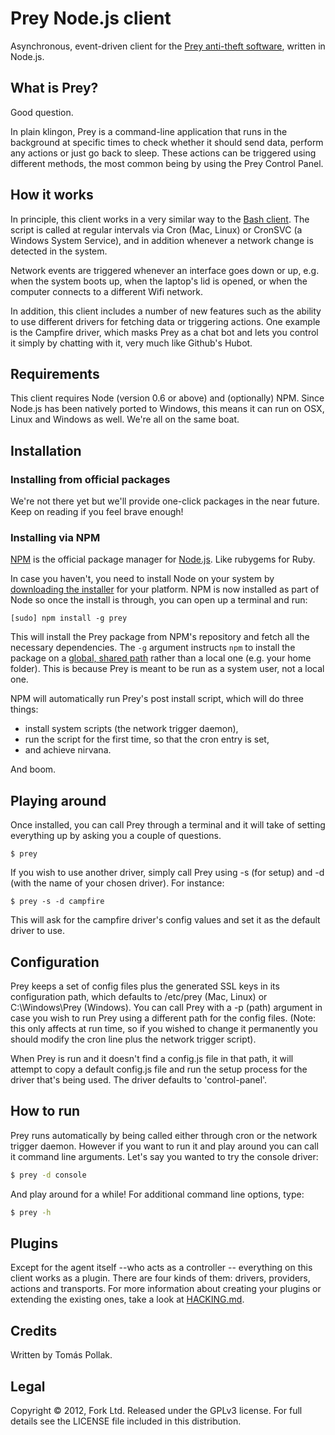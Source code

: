 # Prey Node.js client

Asynchronous, event-driven client for the [Prey anti-theft software](http://preyproject.com), written in Node.js.

## What is Prey?

Good question.

In plain klingon, Prey is a command-line application that runs in the background at specific times to check whether it
should send data, perform any actions or just go back to sleep. These actions can be triggered using different methods,
the most common being by using the Prey Control Panel.

## How it works

In principle, this client works in a very similar way to the [Bash client](https://github.com/prey/prey-bash-client). The
script is called at regular intervals via Cron (Mac, Linux) or CronSVC (a Windows System Service), and in addition
whenever a network change is detected in the system.

Network events are triggered whenever an interface goes down or up, e.g. when the system boots up, when the laptop's lid
is opened, or when the computer connects to a different Wifi network.

In addition, this client includes a number of new features such as the ability to use different drivers for fetching data
or triggering actions. One example is the Campfire driver, which masks Prey as a chat bot and lets you control it simply
by chatting with it, very much like Github's Hubot.

## Requirements

This client requires Node (version 0.6 or above) and (optionally) NPM. Since Node.js has been natively ported to Windows,
this means it can run on OSX, Linux and Windows as well. We're all on the same boat.

## Installation

### Installing from official packages

We're not there yet but we'll provide one-click packages in the near future. Keep on reading if you feel brave enough!

### Installing via NPM

[NPM](http://npmjs.org) is the official package manager for [Node.js](http://nodejs.org). Like rubygems for Ruby.

In case you haven't, you need to install Node on your system by [downloading the installer](http://nodejs.org/dist/latest/)
for your platform. NPM is now installed as part of Node so once the install is through, you can open up a terminal and
run:

    [sudo] npm install -g prey

This will install the Prey package from NPM's repository and fetch all the necessary dependencies. The `-g` argument
instructs `npm` to install the package on a [global, shared path](http://blog.nodejs.org/2011/03/23/npm-1-0-global-vs-local-installation/) 
rather than a local one (e.g. your home folder). This is because Prey is meant to be run as a system user, not a 
local one. 

NPM will automatically run Prey's post install script, which will do three things:

  - install system scripts (the network trigger daemon),
  - run the script for the first time, so that the cron entry is set,
  - and achieve nirvana.

And boom.

## Playing around

Once installed, you can call Prey through a terminal and it will take of setting everything up by asking you a couple of
questions.

    $ prey

If you wish to use another driver, simply call Prey using -s (for setup) and -d (with the name of your chosen driver).
For instance:

    $ prey -s -d campfire

This will ask for the campfire driver's config values and set it as the default driver to use.

## Configuration

Prey keeps a set of config files plus the generated SSL keys in its configuration path, which defaults to /etc/prey 
(Mac, Linux) or C:\Windows\Prey (Windows). You can call Prey with a -p (path) argument in case you wish to run Prey using
a different path for the config files. (Note: this only affects at run time, so if you wished to change it permanently
you should modify the cron line plus the network trigger script).

When Prey is run and it doesn't find a config.js file in that path, it will attempt to copy a default config.js file and
run the setup process for the driver that's being used. The driver defaults to 'control-panel'.

## How to run

Prey runs automatically by being called either through cron or the network trigger daemon. However if you want to run it
and play around you can call it command line arguments. Let's say you wanted to try the console driver:

``` sh
$ prey -d console
```

And play around for a while! For additional command line options, type:

``` sh
$ prey -h
```

## Plugins

Except for the agent itself --who acts as a controller -- everything on this client works as a plugin. There are
four kinds of them: drivers, providers, actions and transports. For more information about creating your plugins or 
extending the existing ones, take a look at [HACKING.md](http://github.com/prey/prey-node-client/master/HACKING.md).

## Credits

Written by Tomás Pollak.

## Legal

Copyright © 2012, Fork Ltd.
Released under the GPLv3 license.
For full details see the LICENSE file included in this distribution.
